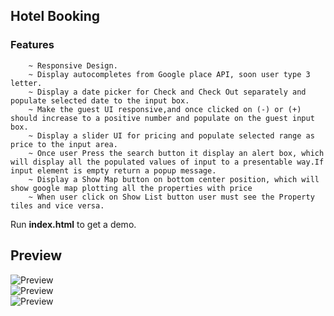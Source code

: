 ## Hotel Booking

### Features
        ~ Responsive Design.
        ~ Display autocompletes from Google place API, soon user type 3 letter.
        ~ Display a date picker for Check and Check Out separately and populate selected date to the input box.
        ~ Make the guest UI responsive,and once clicked on (-) or (+) should increase to a positive number and populate on the guest input box.
        ~ Display a slider UI for pricing and populate selected range as price to the input area.
        ~ Once user Press the search button it display an alert box, which will display all the populated values of input to a presentable way.If input element is empty return a popup message. 
        ~ Display a Show Map button on bottom center position, which will show google map plotting all the properties with price
        ~ When user click on Show List button user must see the Property tiles and vice versa.

<note> Run <b>index.html</b> to get a demo.</note> 
## Preview

![Preview](https://i.ibb.co/fk7GvC5/body.png)<br>
![Preview](https://i.ibb.co/xqN6VH6/search.png)<br>
![Preview](https://i.ibb.co/Ms0g9RN/map.png)<br>
